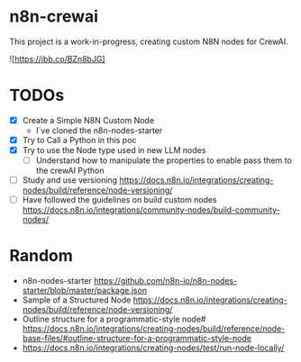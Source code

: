 # n8n-crewai

This project is a work-in-progress, creating custom N8N nodes for CrewAI.

![https://ibb.co/BZn8bJG]

# TODOs

- [x] Create a Simple N8N Custom Node
  - I`ve cloned the n8n-nodes-starter
- [x] Try to Call a Python in this poc
- [x] Try to use the Node type used in new LLM nodes
  - [ ] Understand how to manipulate the properties to enable pass them to the crewAI Python
- [ ] Study and use versioning
  https://docs.n8n.io/integrations/creating-nodes/build/reference/node-versioning/
- [ ] Have followed the guidelines on build custom nodes
  https://docs.n8n.io/integrations/community-nodes/build-community-nodes/

# Random

- n8n-nodes-starter
  https://github.com/n8n-io/n8n-nodes-starter/blob/master/package.json
- Sample of a Structured Node
  https://docs.n8n.io/integrations/creating-nodes/build/reference/node-versioning/
- Outline structure for a programmatic-style node#
  https://docs.n8n.io/integrations/creating-nodes/build/reference/node-base-files/#outline-structure-for-a-programmatic-style-node
- https://docs.n8n.io/integrations/creating-nodes/test/run-node-locally/
